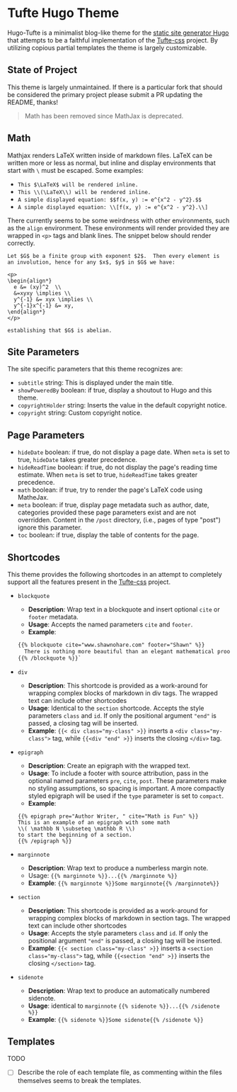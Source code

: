 # Tufte Hugo Theme


Hugo-Tufte is a minimalist blog-like theme for the
[static site generator Hugo](https://gohugo.io) that
attempts to be a faithful implementation of the
[Tufte-css](https://github.com/edwardtufte/tufte-css) project.
By utilizing copious partial templates the theme is largely customizable.

## State of Project

This theme is largely unmaintained. If there is a particular fork
that should be considered the primary project please submit a PR
updating the README, thanks!

> Math has been removed since MathJax is deprecated.
## Math

Mathjax renders LaTeX written inside of markdown files.  LaTeX can be
written more or less as normal, but inline and display environments that
start with `\` must be escaped.  Some examples:

- `This $\LaTeX$ will be rendered inline.`
- `This \\(\LaTeX\\) will be rendered inline.`
- `A simple displayed equation: $$f(x, y) := e^{x^2 - y^2}.$$`
- `A simple displayed equation: \\[f(x, y) := e^{x^2 - y^2}.\\]`

There currently seems to be some weirdness with other environments,
such as the `align` environment.  These environments will render provided
they are wrapped in `<p>` tags and blank lines.  The snippet below should
render correctly.
```
Let $G$ be a finite group with exponent $2$.  Then every element is
an involution, hence for any $x$, $y$ in $G$ we have:

<p>
\begin{align*}
  e &= (xy)^2  \\
  &=xyxy \implies \\
  y^{-1} &= xyx \implies \\
  y^{-1}x^{-1} &= xy,
\end{align*}
</p>

establishing that $G$ is abelian.
```

## Site Parameters

The site specific parameters that this theme recognizes are:

- `subtitle` string: This is displayed under the main title.
- `showPoweredBy` boolean: if true, display a shoutout to Hugo and this theme.
- `copyrightHolder` string: Inserts the value in the default copyright notice.
- `copyright` string: Custom copyright notice.

## Page Parameters

- `hideDate` boolean: if true, do not display a page date.  When `meta` is set to
  true, `hideDate` takes greater precedence.
- `hideReadTime` boolean: if true, do not display the page's reading time
  estimate.  When `meta` is set to true, `hideReadTime` takes greater precedence.
- `math` boolean: if true, try to render the page's LaTeX code using MatheJax.
- `meta` boolean: if true, display page metadata such as author, date, categories provided
  these page parameters exist and are not overridden.  Content in the `/post` directory,
  (i.e., pages of type "post") ignore this parameter.
- `toc` boolean: if true, display the table of contents for the page.

## Shortcodes

This theme provides the following shortcodes in an attempt to completely
support all the features present in the
[Tufte-css](https://github.com/edwardtufte/tufte-css) project.

- `blockquote`
  - **Description**: Wrap text in a blockquote and insert optional
  `cite` or `footer` metadata.
  - **Usage**: Accepts the named parameters `cite` and `footer`.
  - **Example**:
  ```html
  {{% blockquote cite="www.shawnohare.com" footer="Shawn" %}}
    There is nothing more beautiful than an elegant mathematical proof.
  {{% /blockquote %}}`
  ```

- `div`
   - **Description**: This shortcode is provided as a work-around for wrapping
   complex blocks of markdown in div tags. The wrapped text can
   include other shortcodes
   - **Usage**: Identical to the `section` shortcode.
   Accepts the style parameters `class` and `id`.
   If only the positional argument `"end"` is passed, a closing tag
   will be inserted.
   - **Example**: `{{< div class="my-class" >}}` inserts a
   `<div class="my-class">` tag, while
   `{{<div "end" >}}` inserts the closing `</div>` tag.

- `epigraph`
  - **Description**: Create an epigraph with the wrapped text.
  - **Usage**: To include a footer with source attribution, pass in the
  optional named parameters `pre`, `cite`, `post`. These parameters
  make no styling assumptions, so spacing is important.  A more compactly
  styled epigraph will be used if the `type` parameter is set to `compact`.
  - **Example**:
  ```
  {{% epigraph pre="Author Writer, " cite="Math is Fun" %}}
  This is an example of an epigraph with some math
  \\( \mathbb N \subseteq \mathbb R \\)
  to start the beginning of a section.
  {{% /epigraph %}}
  ```

- `marginnote`
  - **Description**: Wrap text to produce a numberless margin note.
  - Usage: `{{% marginnote %}}...{{% /marginnote %}}`
  - **Example**: `{{% marginnote %}}Some marginnote{{% /marginnote%}}`

- `section`
   - **Description**: This shortcode is provided as a work-around for wrapping
   complex blocks of markdown in section tags. The wrapped text can
   include other shortcodes
   - **Usage**: Accepts the style parameters `class` and `id`.
   If only the positional argument `"end"` is passed, a closing tag
   will be inserted.
   - **Example**: `{{< section class="my-class" >}}` inserts a
   `<section class="my-class">` tag, while
   `{{<section "end" >}}` inserts the closing `</section>` tag.


- `sidenote`
  - **Description**: Wrap text to produce an automatically numbered sidenote.
  - **Usage**: identical to `marginnote`
  `{{% sidenote %}}...{{% /sidenote %}}`
  - **Example**: `{{% sidenote %}}Some sidenote{{% /sidenote %}}`


## Templates
TODO
- [ ] Describe the role of each template file, as commenting within the files
      themselves seems to break the templates.
